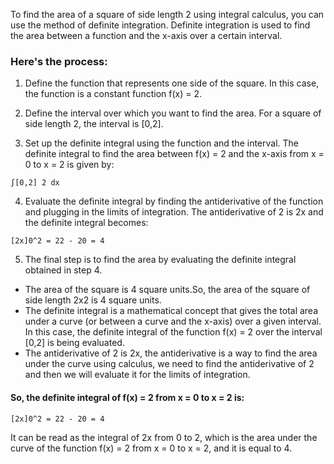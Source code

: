 To find the area of a square of side length 2 using integral calculus, you can use the method of definite integration. Definite integration is used to find the area between a function and the x-axis over a certain interval.

### Here's the process:

1) Define the function that represents one side of the square. In this case, the function is a constant function f(x) = 2.

2) Define the interval over which you want to find the area. For a square of side length 2, the interval is [0,2].

3) Set up the definite integral using the function and the interval. The definite integral to find the area between f(x) = 2 and the x-axis from x = 0 to x = 2 is given by:
```
∫[0,2] 2 dx
```
4) Evaluate the definite integral by finding the antiderivative of the function and plugging in the limits of integration. The antiderivative of 2 is 2x and the definite integral becomes:
```
[2x]0^2 = 22 - 20 = 4
```
5) The final step is to find the area by evaluating the definite integral obtained in step 4. 
- The area of the square is 4 square units.So, the area of the square of side length 2x2 is 4 square units.
- The definite integral is a mathematical concept that gives the total area under a curve (or between a curve and the x-axis) over a given interval. In this case, the definite integral of the function f(x) = 2 over the interval [0,2] is being evaluated.
- The antiderivative of 2 is 2x, the antiderivative is a way to find the area under the curve using calculus, we need to find the antiderivative of 2 and then we will evaluate it for the limits of integration.

#### So, the definite integral of f(x) = 2 from x = 0 to x = 2 is:
```
[2x]0^2 = 22 - 20 = 4
```
It can be read as the integral of 2x from 0 to 2, which is the area under the curve of the function f(x) = 2 from x = 0 to x = 2, and it is equal to 4.
